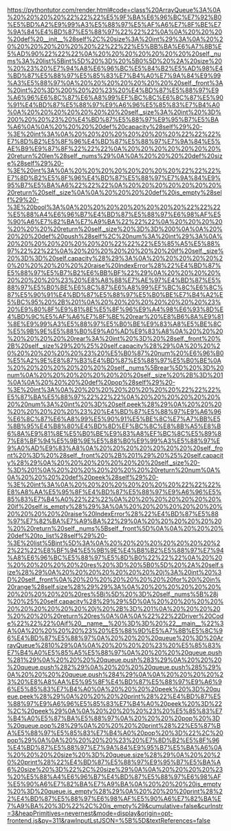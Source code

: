 <!--
    File: array_queue.md
    Created Time: 2024-01-05
    Author: krahets (krahets@163.com)
--->

<!-- [file]{array_queue}-[class]{array_queue}-[func]{} -->
https://pythontutor.com/render.html#code=class%20ArrayQueue%3A%0A%20%20%20%20%22%22%22%E5%9F%BA%E6%96%BC%E7%92%B0%E5%BD%A2%E9%99%A3%E5%88%97%E5%AF%A6%E7%8F%BE%E7%9A%84%E4%BD%87%E5%88%97%22%22%22%0A%0A%20%20%20%20def%20__init__%28self%2C%20size%3A%20int%29%3A%0A%20%20%20%20%20%20%20%20%22%22%22%E5%BB%BA%E6%A7%8B%E5%AD%90%22%22%22%0A%20%20%20%20%20%20%20%20self._nums%3A%20list%5Bint%5D%20%3D%20%5B0%5D%20%2A%20size%20%20%23%20%E7%94%A8%E6%96%BC%E5%84%B2%E5%AD%98%E4%BD%87%E5%88%97%E5%85%83%E7%B4%A0%E7%9A%84%E9%99%A3%E5%88%97%0A%20%20%20%20%20%20%20%20self._front%3A%20int%20%3D%200%20%20%23%20%E4%BD%87%E5%88%97%E9%A6%96%E6%8C%87%E6%A8%99%EF%BC%8C%E6%8C%87%E5%90%91%E4%BD%87%E5%88%97%E9%A6%96%E5%85%83%E7%B4%A0%0A%20%20%20%20%20%20%20%20self._size%3A%20int%20%3D%200%20%20%23%20%E4%BD%87%E5%88%97%E9%95%B7%E5%BA%A6%0A%0A%20%20%20%20def%20capacity%28self%29%20-%3E%20int%3A%0A%20%20%20%20%20%20%20%20%22%22%22%E7%8D%B2%E5%8F%96%E4%BD%87%E5%88%97%E7%9A%84%E5%AE%B9%E9%87%8F%22%22%22%0A%20%20%20%20%20%20%20%20return%20len%28self._nums%29%0A%0A%20%20%20%20def%20size%28self%29%20-%3E%20int%3A%0A%20%20%20%20%20%20%20%20%22%22%22%E7%8D%B2%E5%8F%96%E4%BD%87%E5%88%97%E7%9A%84%E9%95%B7%E5%BA%A6%22%22%22%0A%20%20%20%20%20%20%20%20return%20self._size%0A%0A%20%20%20%20def%20is_empty%28self%29%20-%3E%20bool%3A%0A%20%20%20%20%20%20%20%20%22%22%22%E5%88%A4%E6%96%B7%E4%BD%87%E5%88%97%E6%98%AF%E5%90%A6%E7%82%BA%E7%A9%BA%22%22%22%0A%20%20%20%20%20%20%20%20return%20self._size%20%3D%3D%200%0A%0A%20%20%20%20def%20push%28self%2C%20num%3A%20int%29%3A%0A%20%20%20%20%20%20%20%20%22%22%22%E5%85%A5%E5%88%97%22%22%22%0A%20%20%20%20%20%20%20%20if%20self._size%20%3D%3D%20self.capacity%28%29%3A%0A%20%20%20%20%20%20%20%20%20%20%20%20raise%20IndexError%28%22%E4%BD%87%E5%88%97%E5%B7%B2%E6%BB%BF%22%29%0A%20%20%20%20%20%20%20%20%23%20%E8%A8%88%E7%AE%97%E4%BD%87%E5%88%97%E5%B0%BE%E6%8C%87%E6%A8%99%EF%BC%8C%E6%8C%87%E5%90%91%E4%BD%87%E5%88%97%E5%B0%BE%E7%B4%A2%E5%BC%95%20%2B%201%0A%20%20%20%20%20%20%20%20%23%20%E9%80%8F%E9%81%8E%E5%8F%96%E9%A4%98%E6%93%8D%E4%BD%9C%E5%AF%A6%E7%8F%BE%20rear%20%E8%B6%8A%E9%81%8E%E9%99%A3%E5%88%97%E5%B0%BE%E9%83%A8%E5%BE%8C%E5%9B%9E%E5%88%B0%E9%A0%AD%E9%83%A8%0A%20%20%20%20%20%20%20%20rear%3A%20int%20%3D%20%28self._front%20%2B%20self._size%29%20%25%20self.capacity%28%29%0A%20%20%20%20%20%20%20%20%23%20%E5%B0%87%20num%20%E6%96%B0%E5%A2%9E%E8%87%B3%E4%BD%87%E5%88%97%E5%B0%BE%0A%20%20%20%20%20%20%20%20self._nums%5Brear%5D%20%3D%20num%0A%20%20%20%20%20%20%20%20self._size%20%2B%3D%201%0A%0A%20%20%20%20def%20pop%28self%29%20-%3E%20int%3A%0A%20%20%20%20%20%20%20%20%22%22%22%E5%87%BA%E5%88%97%22%22%22%0A%20%20%20%20%20%20%20%20num%3A%20int%20%3D%20self.peek%28%29%0A%20%20%20%20%20%20%20%20%23%20%E4%BD%87%E5%88%97%E9%A6%96%E6%8C%87%E6%A8%99%E5%90%91%E5%BE%8C%E7%A7%BB%E5%8B%95%E4%B8%80%E4%BD%8D%EF%BC%8C%E8%8B%A5%E8%B6%8A%E9%81%8E%E5%B0%BE%E9%83%A8%EF%BC%8C%E5%89%87%E8%BF%94%E5%9B%9E%E5%88%B0%E9%99%A3%E5%88%97%E9%A0%AD%E9%83%A8%0A%20%20%20%20%20%20%20%20self._front%20%3D%20%28self._front%20%2B%201%29%20%25%20self.capacity%28%29%0A%20%20%20%20%20%20%20%20self._size%20-%3D%201%0A%20%20%20%20%20%20%20%20return%20num%0A%0A%20%20%20%20def%20peek%28self%29%20-%3E%20int%3A%0A%20%20%20%20%20%20%20%20%22%22%22%E8%A8%AA%E5%95%8F%E4%BD%87%E5%88%97%E9%A6%96%E5%85%83%E7%B4%A0%22%22%22%0A%20%20%20%20%20%20%20%20if%20self.is_empty%28%29%3A%0A%20%20%20%20%20%20%20%20%20%20%20%20raise%20IndexError%28%22%E4%BD%87%E5%88%97%E7%82%BA%E7%A9%BA%22%29%0A%20%20%20%20%20%20%20%20return%20self._nums%5Bself._front%5D%0A%0A%20%20%20%20def%20to_list%28self%29%20-%3E%20list%5Bint%5D%3A%0A%20%20%20%20%20%20%20%20%22%22%22%E8%BF%94%E5%9B%9E%E4%B8%B2%E5%88%97%E7%94%A8%E6%96%BC%E5%88%97%E5%8D%B0%22%22%22%0A%20%20%20%20%20%20%20%20res%20%3D%20%5B0%5D%20%2A%20self.size%28%29%0A%20%20%20%20%20%20%20%20j%3A%20int%20%3D%20self._front%0A%20%20%20%20%20%20%20%20for%20i%20in%20range%28self.size%28%29%29%3A%0A%20%20%20%20%20%20%20%20%20%20%20%20res%5Bi%5D%20%3D%20self._nums%5B%28j%20%25%20self.capacity%28%29%29%5D%0A%20%20%20%20%20%20%20%20%20%20%20%20j%20%2B%3D%201%0A%20%20%20%20%20%20%20%20return%20res%0A%0A%0A%22%22%22Driver%20Code%22%22%22%0Aif%20__name__%20%3D%3D%20%22__main__%22%3A%0A%20%20%20%20%23%20%E5%88%9D%E5%A7%8B%E5%8C%96%E4%BD%87%E5%88%97%0A%20%20%20%20queue%20%3D%20ArrayQueue%2810%29%0A%0A%20%20%20%20%23%20%E5%85%83%E7%B4%A0%E5%85%A5%E5%88%97%0A%20%20%20%20queue.push%281%29%0A%20%20%20%20queue.push%283%29%0A%20%20%20%20queue.push%282%29%0A%20%20%20%20queue.push%285%29%0A%20%20%20%20queue.push%284%29%0A%0A%20%20%20%20%23%20%E8%A8%AA%E5%95%8F%E4%BD%87%E5%88%97%E9%A6%96%E5%85%83%E7%B4%A0%0A%20%20%20%20peek%20%3D%20queue.peek%28%29%0A%20%20%20%20print%28%22%E4%BD%87%E5%88%97%E9%A6%96%E5%85%83%E7%B4%A0%20peek%20%3D%22%2C%20peek%29%0A%0A%20%20%20%20%23%20%E5%85%83%E7%B4%A0%E5%87%BA%E5%88%97%0A%20%20%20%20pop%20%3D%20queue.pop%28%29%0A%20%20%20%20print%28%22%E5%87%BA%E5%88%97%E5%85%83%E7%B4%A0%20pop%20%3D%22%2C%20pop%29%0A%0A%20%20%20%20%23%20%E7%8D%B2%E5%8F%96%E4%BD%87%E5%88%97%E7%9A%84%E9%95%B7%E5%BA%A6%0A%20%20%20%20size%20%3D%20queue.size%28%29%0A%20%20%20%20print%28%22%E4%BD%87%E5%88%97%E9%95%B7%E5%BA%A6%20size%20%3D%22%2C%20size%29%0A%0A%20%20%20%20%23%20%E5%88%A4%E6%96%B7%E4%BD%87%E5%88%97%E6%98%AF%E5%90%A6%E7%82%BA%E7%A9%BA%0A%20%20%20%20is_empty%20%3D%20queue.is_empty%28%29%0A%20%20%20%20print%28%22%E4%BD%87%E5%88%97%E6%98%AF%E5%90%A6%E7%82%BA%E7%A9%BA%20%3D%22%2C%20is_empty%29&cumulative=false&curInstr=3&heapPrimitives=nevernest&mode=display&origin=opt-frontend.js&py=311&rawInputLstJSON=%5B%5D&textReferences=false

